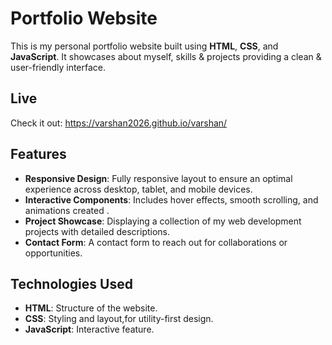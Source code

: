 # Portfolio Website

This is my personal portfolio website built using **HTML**, **CSS**, and **JavaScript**. It showcases about myself, skills & projects providing a clean & user-friendly interface.

## Live
Check it out: https://varshan2026.github.io/varshan/

## Features
- **Responsive Design**: Fully responsive layout to ensure an optimal experience across desktop, tablet, and mobile devices.
- **Interactive Components**: Includes hover effects, smooth scrolling, and animations created .
- **Project Showcase**: Displaying a collection of my web development projects with detailed descriptions.
- **Contact Form**: A contact form to reach out for collaborations or opportunities.

## Technologies Used
- **HTML**: Structure of the website.
- **CSS**: Styling and layout,for utility-first design.
- **JavaScript**: Interactive feature.
  
